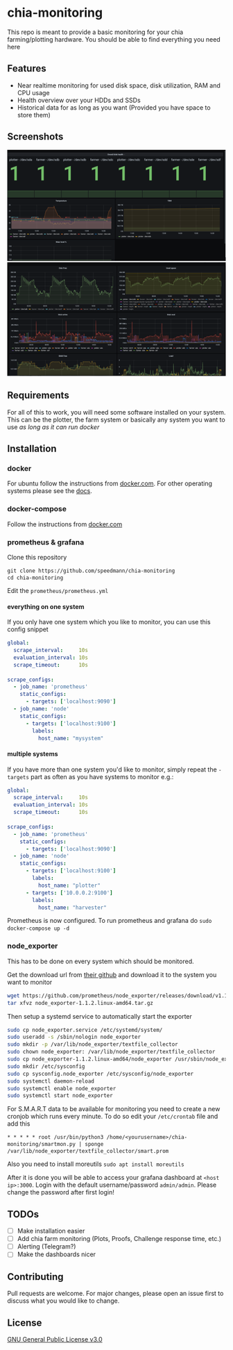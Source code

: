 # chia-monitoring

This repo is meant to provide a basic monitoring for your chia farming/plotting hardware. You should be able to find everything you need here

## Features
* Near realtime monitoring for used disk space, disk utilization, RAM and CPU usage
* Health overview over your HDDs and SSDs
* Historical data for as long as you want (Provided you have space to store them)

## Screenshots

![smart](https://github.com/speedmann/chia-monitoring/blob/main/screenshots/smart.png?raw=true)
![system](https://github.com/speedmann/chia-monitoring/blob/main/screenshots/system.png?raw=true)

## Requirements
For all of this to work, you will need some software installed on your system. This can be the plotter, the farm system or basically any system you want to use *as long as it can run docker*

## Installation
### docker
For ubuntu follow the instructions from [docker.com](https://docs.docker.com/engine/install/ubuntu/). For other operating systems please see the [docs](https://docs.docker.com/engine/install/).


### docker-compose
Follow the instructions from [docker.com](https://docs.docker.com/compose/install/)

### prometheus & grafana
Clone this repository
```
git clone https://github.com/speedmann/chia-monitoring
cd chia-monitoring
```

Edit the `prometheus/prometheus.yml`

#### everything on one system
If you only have one system which you like to monitor, you can use this config snippet
```yaml
global:
  scrape_interval:     10s
  evaluation_interval: 10s
  scrape_timeout:      10s

scrape_configs:
  - job_name: 'prometheus'
    static_configs:
      - targets: ['localhost:9090']
  - job_name: 'node'
    static_configs:
      - targets: ['localhost:9100']
        labels:
          host_name: "mysystem"

```

#### multiple systems
If you have more than one system you'd like to monitor, simply repeat the `-targets` part as often as you have systems to monitor e.g.:
```yaml
global:
  scrape_interval:     10s
  evaluation_interval: 10s
  scrape_timeout:      10s

scrape_configs:
  - job_name: 'prometheus'
    static_configs:
      - targets: ['localhost:9090']
  - job_name: 'node'
    static_configs:
      - targets: ['localhost:9100']
        labels:
          host_name: "plotter"
      - targets: ['10.0.0.2:9100']
        labels:
          host_name: "harvester"

```

Prometheus is now configured. To run prometheus and grafana do 
`sudo docker-compose up -d`

### node_exporter
This has to be done on every system which should be monitored.

Get the download url from [their github](https://github.com/prometheus/node_exporter/releases) and download it to the system you want to monitor

```bash
wget https://github.com/prometheus/node_exporter/releases/download/v1.1.2/node_exporter-1.1.2.linux-amd64.tar.gz
tar xfvz node_exporter-1.1.2.linux-amd64.tar.gz
```

Then setup a systemd service to automatically start the exporter
```bash
sudo cp node_exporter.service /etc/systemd/system/
sudo useradd -s /sbin/nologin node_exporter
sudo mkdir -p /var/lib/node_exporter/textfile_collector
sudo chown node_exporter: /var/lib/node_exporter/textfile_collector
sudo cp node_exporter-1.1.2.linux-amd64/node_exporter /usr/sbin/node_exporter
sudo mkdir /etc/sysconfig
sudo cp sysconfig.node_exporter /etc/sysconfig/node_exporter
sudo systemctl daemon-reload
sudo systemctl enable node_exporter
sudo systemctl start node_exporter
```

For S.M.A.R.T data to be available for monitoring you need to create a new cronjob which runs every minute. To do so edit your `/etc/crontab` file and add this
```
* * * * * root /usr/bin/python3 /home/<yourusername>/chia-monitoring/smartmon.py | sponge /var/lib/node_exporter/textfile_collector/smart.prom
```
Also you need to install moreutils `sudo apt install moreutils`

After it is done you will be able to access your grafana dashboard at `<host ip>:3000`. Login with the default username/password `admin/admin`. Please change the password after first login!

## TODOs

 - [ ] Make installation easier
 - [ ] Add chia farm monitoring (Plots, Proofs, Challenge response time, etc.)
 - [ ] Alerting (Telegram?)
 - [ ] Make the dashboards nicer

## Contributing
Pull requests are welcome. For major changes, please open an issue first to discuss what you would like to change.

## License
[GNU General Public License v3.0](LICENSE)
